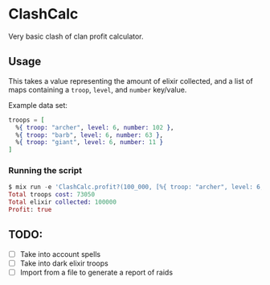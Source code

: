 # ClashCalc

Very basic clash of clan profit calculator.

## Usage

This takes a value representing the amount of elixir collected, and a list of maps containing a `troop`, `level`, and `number` key/value.

Example data set:

```elixir
troops = [
  %{ troop: "archer", level: 6, number: 102 },
  %{ troop: "barb", level: 6, number: 63 },
  %{ troop: "giant", level: 6, number: 11 }
]
```

### Running the script

```elixir
$ mix run -e 'ClashCalc.profit?(100_000, [%{ troop: "archer", level: 6, number: 102 }, %{ troop: "barb", level: 6, number: 63 }, %{ troop: "giant", level: 6, number: 11 }])'
Total troops cost: 73050
Total elixir collected: 100000
Profit: true
```

## TODO:
- [ ] Take into account spells
- [ ] Take into dark elixir troops
- [ ] Import from a file to generate a report of raids
